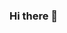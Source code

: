 ### Hi there 👋

<!--
**lollykrown/lollykrown** is a ✨ _special_ ✨ repository because its `README.md` (this file) appears on your GitHub profile.

Here are some ideas to get you started:

- 🔭 I’m currently working on a nodeJs App
- 🌱 I’m currently learning deno
- 👯 I’m looking to collaborate on PHP, node or deno
- 🤔 I’m looking for help with PHP
- 💬 Ask me about nodeJs
- 📫 How to reach me: joe_kayu@yahoo.com
- 😄 Pronouns: He/Him
- ⚡ Fun fact: When you are finding it hard to fix a bug in your code, leave it for some time and go to sleep. When you wake, you might wake up with the solution
-->
